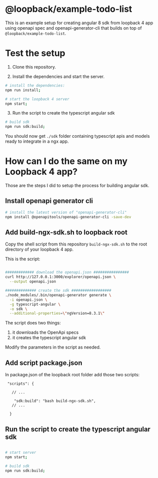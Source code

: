# @loopback/example-todo-list

This is an example setup for creating angular 8 sdk from loopback 4 app using openapi spec and openapi-generator-cli that builds on top of `@loopback/example-todo-list`.

# Test the setup

1. Clone this repository.

2. Install the dependencies and start the server.

```sh
# install the dependencies:
npm run install;

# start the loopback 4 server
npm start;
```

3. Run the script to create the typescript angular sdk

```sh
# build sdk
npm run sdk:build;

```

You should now get `./sdk` folder containing typescript apis and models ready
to integrate in a ngx app.

# How can I do the same on my Loopback 4 app?

Those are the steps I did to setup the process for building angular sdk.

## Install openapi generator cli

```sh
# install the latest version of "openapi-generator-cli"
npm install @openapitools/openapi-generator-cli -save-dev
```

## Add build-ngx-sdk.sh to loopback root

Copy the shell script from this repository `build-ngx-sdk.sh` to the root directory of your loopback 4 app.

This is the script:

```sh

############# download the openapi.json ################
curl http://127.0.0.1:3000/explorer/openapi.json \
  --output openapi.json

############## create the sdk ##################
./node_modules/.bin/openapi-generator generate \
  -i openapi.json \
  -g typescript-angular \
  -o sdk \
  --additional-properties=\"ngVersion=8.3.1\"

```

The script does two things:

1. it downloads the OpenApi specs
2. it creates the typescript angular sdk

Modify the parameters in the script as needed.

## Add script package.json

In package.json of the loopback root folder add those two scripts:

```jsonc
 "scripts": {

   // ...

    "sdk:build": "bash build-ngx-sdk.sh",
   // ...

  }
```

## Run the script to create the typescript angular sdk

```sh

# start server
npm start;

# build sdk
npm run sdk:build;

```
